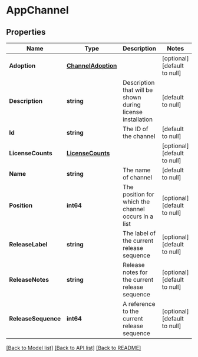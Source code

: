 # AppChannel

## Properties
Name | Type | Description | Notes
------------ | ------------- | ------------- | -------------
**Adoption** | [**ChannelAdoption**](ChannelAdoption.md) |  | [optional] [default to null]
**Description** | **string** | Description that will be shown during license installation | [default to null]
**Id** | **string** | The ID of the channel | [default to null]
**LicenseCounts** | [**LicenseCounts**](LicenseCounts.md) |  | [optional] [default to null]
**Name** | **string** | The name of channel | [default to null]
**Position** | **int64** | The position for which the channel occurs in a list | [optional] [default to null]
**ReleaseLabel** | **string** | The label of the current release sequence | [optional] [default to null]
**ReleaseNotes** | **string** | Release notes for the current release sequence | [optional] [default to null]
**ReleaseSequence** | **int64** | A reference to the current release sequence | [optional] [default to null]

[[Back to Model list]](../README.md#documentation-for-models) [[Back to API list]](../README.md#documentation-for-api-endpoints) [[Back to README]](../README.md)


